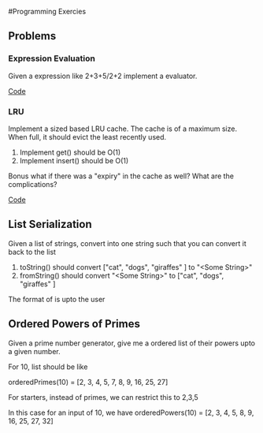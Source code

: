 #Programming Exercies

## Problems

### Expression Evaluation

Given a expression like 2+3+5/2+2 implement a evaluator. 

[Code](./expression)

### LRU

Implement a sized based LRU cache. 
The cache is of a maximum size.
 When full, it should evict the least recently used. 
 
1. Implement get() should be  O(1) 
2. Implement insert() should be O(1)

Bonus what if there was a "expiry" in the cache as well? What are the complications?  
    
[Code](./lru)

## List Serialization

Given a list of strings, convert into one string such that you can convert it back to the list

1. toString() should convert ["cat", "dogs", "giraffes" ] to "\<Some String\>"
2. fromString() should convert "\<Some String\>" to ["cat", "dogs", "giraffes" ]

The format of <Some String> is upto the user

## Ordered Powers of Primes

Given a prime number generator, give me a ordered list of their powers upto a given number. 

For 10, list should be like 

orderedPrimes(10) = [2, 3, 4, 5, 7, 8, 9, 16, 25, 27]

For starters, instead of primes, we can restrict this to  2,3,5

In this case for an input of 10, we have
orderedPowers(10) = [2, 3, 4, 5, 8, 9, 16, 25, 27, 32]



